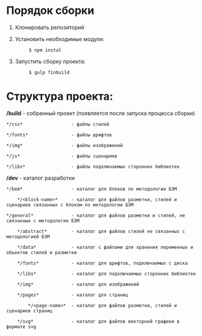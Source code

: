 # Порядок сборки
1. Клонировать репозиторий

2. Установить необходимые модули:

			$ npm instal
			
3. Запустить сборку проекта:

			$ gulp finbuild
			
#  Структура проекта:

**/build** 					- собранный проект (появляется после запуска процесса сборки)

	*/css*					- файлы стилей

	*/fonts* 				- файлы шрифтов

	*/img* 					- файлы изображений

	*/js* 					- файлы сценариев

	*/libs* 				- файлы подключаемых сторонних библиотек

**/dev** 					- каталог разработки

	*/bem* 					- каталог для блоков по методологии БЭМ

		*/<block-name>* 	- каталог для файлов разметки, стилей и сценариев связанных с блоком по методологии БЭМ

	*/general* 				- каталог для файлов разметки и стилей, не связанные с методологие БЭМ

		*/abstract* 		- каталог для файлов стилей не связанных с методологией БЭМ

		*/data* 			- каталог с файлами для хранения переменных и объектов стилей и разметки

		*/fonts* 			- каталог для шрифтов, подключаемых с диска

		*/libs* 			- каталог для подключаемых сторонних библиотек

		*/img* 				- каталог для изображений

		*/pages* 			- каталог для страниц

			*/<page-name>* 	- каталог для файлов разметки, стилей и сценариев страниц

		*/svg*				- каталог для файлов векторной графики в формате svg
		